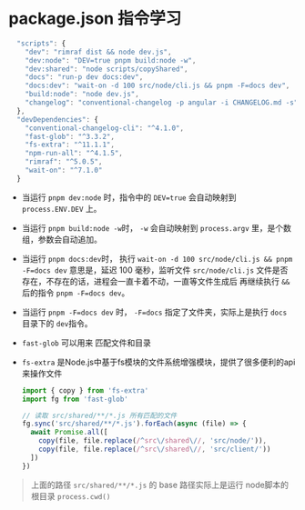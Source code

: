 # package.json 指令学习

```js
  "scripts": {
    "dev": "rimraf dist && node dev.js",
    "dev:node": "DEV=true pnpm build:node -w",
    "dev:shared": "node scripts/copyShared",
    "docs": "run-p dev docs:dev",
    "docs:dev": "wait-on -d 100 src/node/cli.js && pnpm -F=docs dev",
    "build:node": "node dev.js",
    "changelog": "conventional-changelog -p angular -i CHANGELOG.md -s"
  },
  "devDependencies": {
    "conventional-changelog-cli": "^4.1.0",
    "fast-glob": "^3.3.2",
    "fs-extra": "^11.1.1",
    "npm-run-all": "^4.1.5",
    "rimraf": "^5.0.5",
    "wait-on": "^7.1.0"
  }
```

- 当运行 `pnpm dev:node` 时，指令中的 `DEV=true`  会自动映射到 `process.ENV.DEV` 上。

- 当运行 `pnpm build:node -w`时， `-w` 会自动映射到 `process.argv` 里，是个数组，参数会自动追加。

- 当运行 `pnpm docs:dev`时， 执行 `wait-on -d 100 src/node/cli.js && pnpm -F=docs dev` 意思是，延迟 100 毫秒，监听文件 `src/node/cli.js` 文件是否存在，不存在的话，进程会一直卡着不动，一直等文件生成后 再继续执行 `&&` 后的指令 `pnpm -F=docs dev`。

- 当运行 `pnpm -F=docs dev` 时， `-F=docs` 指定了文件夹，实际上是执行 `docs` 目录下的 `dev`指令。

- `fast-glob` 可以用来 匹配文件和目录
- `fs-extra` 是Node.js中基于fs模块的文件系统增强模块，提供了很多便利的api来操作文件

  ```js
  import { copy } from 'fs-extra'
  import fg from 'fast-glob'

  // 读取 src/shared/**/*.js 所有匹配的文件
  fg.sync('src/shared/**/*.js').forEach(async (file) => {
    await Promise.all([
      copy(file, file.replace(/^src\/shared\//, 'src/node/')),
      copy(file, file.replace(/^src\/shared\//, 'src/client/'))
    ])
  })
  ```

> 上面的路径 `src/shared/**/*.js` 的 base 路径实际上是运行 node脚本的根目录 `process.cwd()`
